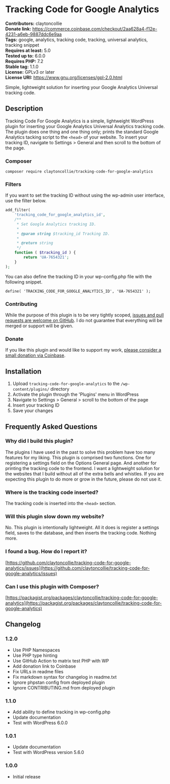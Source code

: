 # Tracking Code for Google Analytics

**Contributors:** claytoncollie \
**Donate link:** https://commerce.coinbase.com/checkout/2aa628a4-f12e-4231-a6eb-9887ddc6e9aa \
**Tags:** google, analytics, tracking code, tracking, universal analytics, tracking snippet \
**Requires at least:** 5.0 \
**Tested up to:** 6.0.0 \
**Requires PHP:** 7.2 \
**Stable tag:** 1.1.0 \
**License:** GPLv3 or later \
**License URI:** https://www.gnu.org/licenses/gpl-2.0.html

Simple, lightweight solution for inserting your Google Analytics Universal tracking code.

## Description

Tracking Code For Google Analytics is a simple, lightweight WordPress plugin for inserting your Google Analytics Universal Analytics tracking code. The plugin does one thing and one thing only; prints the standard Google Analytics tacking script to the `<head>` of your website. To insert your tracking ID, navigate to Settings > General and then scroll to the bottom of the page.

### Composer

`composer require claytoncollie/tracking-code-for-google-analytics`

### Filters

If you want to set the tracking ID without using the wp-admin user interface, use the filter below.

```php
add_filter(
	'tracking_code_for_google_analytics_id',
	/**
	 * Set Google Analytics tracking ID.
	 *
	 * @param string $tracking_id Tracking ID.
	 *
	 * @return string
	 */
	function ( $tracking_id ) {
		return 'UA-7654321';
	}
);
```

You can also define the tracking ID in your wp-config.php file with the following snippet.

`
define( 'TRACKING_CODE_FOR_GOOGLE_ANALYTICS_ID', 'UA-7654321' );
`

### Contributing

While the purpose of this plugin is to be very tightly scoped, [issues and pull requests are welcome on GitHub](https://github.com/claytoncollie/tracking-code-for-google-analytics). I do not guarantee that everything will be merged or support will be given.

### Donate

If you like this plugin and would like to support my work, [please consider a small donation via Coinbase](https://commerce.coinbase.com/checkout/2aa628a4-f12e-4231-a6eb-9887ddc6e9aa).

## Installation

1. Upload `tracking-code-for-google-analytics` to the `/wp-content/plugins/` directory
2. Activate the plugin through the 'Plugins' menu in WordPress
3. Navigate to Settings > General > scroll to the bottom of the page
4. Insert your tracking ID
5. Save your changes

## Frequently Asked Questions

### Why did I build this plugin?

The plugins I have used in the past to solve this problem have too many features for my liking. This plugin is comprised two functions. One for registering a settings field on the Options General page. And another for printing the tracking code to the frontend. I want a lightweight solution for the websites that I build without all of the extra bells and whistles. If you are expecting this plugin to do more or grow in the future, please do not use it.

### Where is the tracking code inserted?

The tracking code is inserted into the `<head>` section.

### Will this plugin slow down my website?

No. This plugin is intentionally lightweight. All it does is register a settings field, saves to the database, and then inserts the tracking code. Nothing more.

### I found a bug. How do I report it?

[https://github.com/claytoncollie/tracking-code-for-google-analytics/issues](https://github.com/claytoncollie/tracking-code-for-google-analytics/issues)

### Can I use this plugin with Composer?

[https://packagist.org/packages/claytoncollie/tracking-code-for-google-analytics](https://packagist.org/packages/claytoncollie/tracking-code-for-google-analytics)

## Changelog

### 1.2.0

* Use PHP Namespaces
* Use PHP type hinting
* Use GitHub Action to matrix test PHP with WP
* Add donation link to Coinbase
* Fix URLs in readme files
* Fix markdown syntax for changelog in readme.txt
* Ignore phpstan config from deployed plugin
* Ignore CONTRIBUTING.md from deployed plugin

### 1.1.0

* Add ability to define tracking in wp-config.php
* Update documentation
* Test with WordPress 6.0.0

### 1.0.1

* Update documentation
* Test with WordPress version 5.6.0

### 1.0.0

* Initial release
